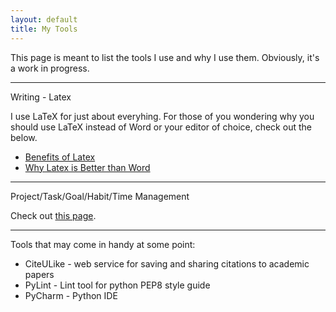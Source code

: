 ```yaml
---
layout: default
title: My Tools
---
```


This page is meant to list the tools I use and why I use them. Obviously, it's a work in progress. 

* * *

Writing - Latex 

I use LaTeX for just about everyhing. For those of you wondering why you should use LaTeX instead of Word or your editor of choice, check out the below. 

- [Benefits of Latex](http://www.andy-roberts.net/writing/latex/benefits)
- [Why Latex is Better than Word](http://factorgrad.blogspot.com/2010/07/why-latex-is-superior-to-ms-word.html)

* * *
Project/Task/Goal/Habit/Time Management

Check out [this page](/blog/projecttaskgoalhabittimemanagementtoolsearch). 

* * *
Tools that may come in handy at some point:

- CiteULike - web service for saving and sharing citations to academic papers 
- PyLint - Lint tool for python PEP8 style guide 
- PyCharm - Python IDE 
